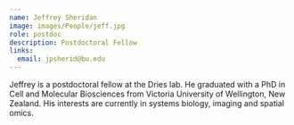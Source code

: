 ```yaml
---
name: Jeffrey Sheridan
image: images/People/jeff.jpg
role: postdoc
description: Postdoctoral Fellow
links:
  email: jpsherid@bu.edu
---
```


Jeffrey is a postdoctoral fellow at the Dries lab. He graduated with a PhD in Cell and Molecular Biosciences from Victoria University of Wellington, New Zealand. His interests are currently in systems biology, imaging and spatial omics.
